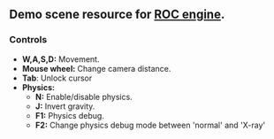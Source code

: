## Demo scene resource for [ROC engine](../../../roc_engine).

### Controls
* **W,A,S,D:** Movement.
* **Mouse wheel:** Change camera distance.
* **Tab**: Unlock cursor
* **Physics:**
  * **N:** Enable/disable physics.
  * **J:** Invert gravity.
  * **F1:** Physics debug.
  * **F2:** Change physics debug mode between 'normal' and 'X-ray' 

